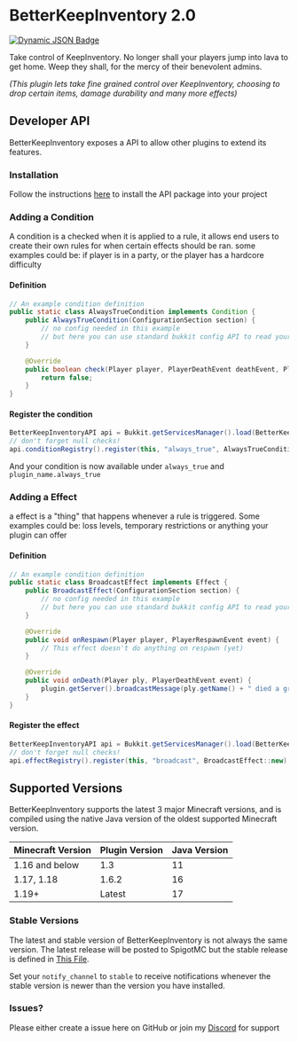 # BetterKeepInventory 2.0
[![Dynamic JSON Badge](https://img.shields.io/badge/dynamic/json?url=https%3A%2F%2Fapi.spiget.org%2Fv2%2Fresources%2F93081&query=downloads&logo=spigotmc&label=Downloads&color=%23ED8106)](https://www.spigotmc.org/resources/betterkeepinventory.93081/)

Take control of KeepInventory.
No longer shall your players jump into lava to get home. Weep they shall, for the mercy of their benevolent admins.


*(This plugin lets take fine grained control over KeepInventory, choosing to drop certain items, damage durability and many more effects)*

## Developer API
BetterKeepInventory exposes a API to allow other plugins to extend its features.
### Installation
Follow the instructions [here](https://github.com/BeepSterr/BetterKeepInventory/packages/2605938) to install the API package into your project

### Adding a Condition
A condition is a checked when it is applied to a rule, it allows end users to create their own rules
for when certain effects should be ran. some examples could be: if player is in a party, or the player has a hardcore difficulty
#### Definition
```java
// An example condition definition
public static class AlwaysTrueCondition implements Condition {
    public AlwaysTrueCondition(ConfigurationSection section) {
        // no config needed in this example
        // but here you can use standard bukkit config API to read your conditions values
    }

    @Override
    public boolean check(Player player, PlayerDeathEvent deathEvent, PlayerRespawnEvent respawnEvent) {
        return false;
    }
}
```

#### Register the condition
```java
BetterKeepInventoryAPI api = Bukkit.getServicesManager().load(BetterKeepInventoryAPI.class);
// don't forget null checks!
api.conditionRegistry().register(this, "always_true", AlwaysTrueCondition::new);
```
And your condition is now available under `always_true` and `plugin_name.always_true`

### Adding a Effect
a effect is a "thing" that happens whenever a rule is triggered.
Some examples could be: loss levels, temporary restrictions or anything your plugin can offer 
#### Definition
```java
// An example condition definition
public static class BroadcastEffect implements Effect {
    public BroadcastEffect(ConfigurationSection section) {
        // no config needed in this example
        // but here you can use standard bukkit config API to read your conditions values
    }

    @Override
    public void onRespawn(Player player, PlayerRespawnEvent event) {
        // This effect doesn't do anything on respawn (yet)
    }

    @Override
    public void onDeath(Player ply, PlayerDeathEvent event) {
        plugin.getServer().broadcastMessage(ply.getName() + " died a gruesome death.");
    }
}
```
#### Register the effect
```java
BetterKeepInventoryAPI api = Bukkit.getServicesManager().load(BetterKeepInventoryAPI.class);
// don't forget null checks!
api.effectRegistry().register(this, "broadcast", BroadcastEffect::new);
```
## Supported Versions
BetterKeepInventory supports the latest 3 major Minecraft versions, and is compiled using the native Java version of the oldest supported Minecraft version.

| Minecraft Version | Plugin Version | Java Version |
|-------------------|----------------|--------------|
| 1.16 and below    | 1.3            | 11           |
| 1.17, 1.18        | 1.6.2          | 16           |
| 1.19+             | Latest         | 17           |

### Stable Versions
The latest and stable version of BetterKeepInventory is not always the same version. The latest release will be posted to SpigotMC but the stable release is defined in [This File](versions/stable.txt).

Set your `notify_channel` to `stable` to receive notifications whenever the stable version is newer than the version you have installed.

### Issues?
Please either create a issue here on GitHub or join my [Discord](https://discord.gg/fFvFXPvtty) for support
